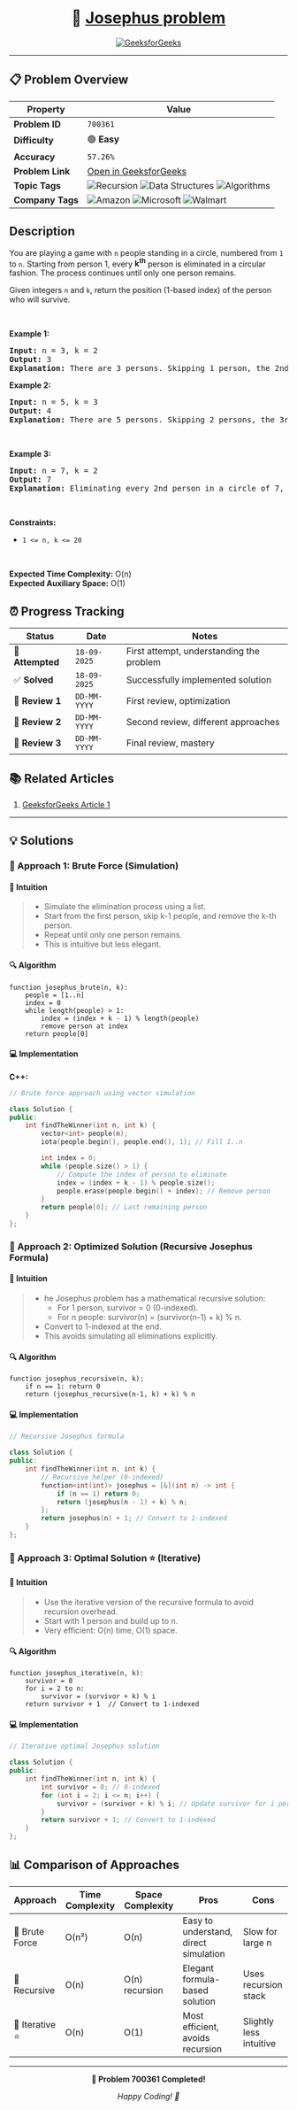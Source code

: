 <div align="center">

# 🧠 [Josephus problem](https://www.geeksforgeeks.org/problems/josephus-problem/1)

[![GeeksforGeeks](https://img.shields.io/badge/GeeksforGeeks-Problem-0F9D58?style=for-the-badge&logo=geeksforgeeks&logoColor=white)](https://www.geeksforgeeks.org/problems/josephus-problem/1)

</div>

---

## 📋 Problem Overview

| Property         | Value                                                                                                                                                                                                                                                  |
| ---------------- | ------------------------------------------------------------------------------------------------------------------------------------------------------------------------------------------------------------------------------------------------------ |
| **Problem ID**   | `700361`                                                                                                                                                                                                                                               |
| **Difficulty**   | 🟢 **Easy**                                                                                                                                                                                                                                            |
| **Accuracy**     | `57.26%`                                                                                                                                                                                                                                               |
| **Problem Link** | [Open in GeeksforGeeks](https://www.geeksforgeeks.org/problems/josephus-problem/1)                                                                                                                                                                     |
| **Topic Tags**   | ![Recursion](https://img.shields.io/badge/-Recursion-blue?style=flat-square) ![Data Structures](https://img.shields.io/badge/-Data%20Structures-blue?style=flat-square) ![Algorithms](https://img.shields.io/badge/-Algorithms-blue?style=flat-square) |
| **Company Tags** | ![Amazon](https://img.shields.io/badge/-Amazon-orange?style=flat-square) ![Microsoft](https://img.shields.io/badge/-Microsoft-orange?style=flat-square) ![Walmart](https://img.shields.io/badge/-Walmart-orange?style=flat-square)                     |

## Description

<!-- description:start -->

<p>You are playing a game with <code>n</code> people standing in a circle, numbered from <code>1</code> to <code>n</code>. Starting from person 1, every <strong>k<sup>th</sup></strong> person is eliminated in a circular fashion. The process continues until only one person remains.</p>

<p>Given integers <code>n</code> and <code>k</code>, return the position (1-based index) of the person who will survive.</p>

<p>&nbsp;</p>
<p><strong class="example">Example 1:</strong></p>

<pre>
<strong>Input:</strong> n = 3, k = 2
<strong>Output:</strong> 3
<strong>Explanation:</strong> There are 3 persons. Skipping 1 person, the 2nd person will be eliminated. The safe position is 3.
</pre>

<p><strong class="example">Example 2:</strong></p>

<pre>
<strong>Input:</strong> n = 5, k = 3
<strong>Output:</strong> 4
<strong>Explanation:</strong> There are 5 persons. Skipping 2 persons, the 3rd person will be eliminated. The safe position is 4.
</pre>

<p>&nbsp;</p>
<p><strong class="example">Example 3:</strong></p>

<pre>
<strong>Input:</strong> n = 7, k = 2
<strong>Output:</strong> 7
<strong>Explanation:</strong> Eliminating every 2nd person in a circle of 7, the last remaining person is at position 7.
</pre>

<p>&nbsp;</p>
<p><strong>Constraints:</strong></p>

<ul>
  <li><code>1 &lt;= n, k &lt;= 20</code></li>
</ul>

<p>&nbsp;</p>
<p><strong>Expected Time Complexity:</strong> O(n)<br>
<strong>Expected Auxiliary Space:</strong> O(1)</p>

<!-- description:end -->

## ⏰ Progress Tracking

| Status           | Date         | Notes                                    |
| ---------------- | ------------ | ---------------------------------------- |
| 🎯 **Attempted** | `18-09-2025` | First attempt, understanding the problem |
| ✅ **Solved**    | `18-09-2025` | Successfully implemented solution        |
| 🔄 **Review 1**  | `DD-MM-YYYY` | First review, optimization               |
| 🔄 **Review 2**  | `DD-MM-YYYY` | Second review, different approaches      |
| 🔄 **Review 3**  | `DD-MM-YYYY` | Final review, mastery                    |

## 📚 Related Articles

1. [GeeksforGeeks Article 1](https://www.geeksforgeeks.org/josephus-problem/)

---

## 💡 Solutions

### 🥉 Approach 1: Brute Force (Simulation)

#### 📝 Intuition

> - Simulate the elimination process using a list.
> - Start from the first person, skip k-1 people, and remove the k-th person.
> - Repeat until only one person remains.
> - This is intuitive but less elegant.

#### 🔍 Algorithm

```pseudo
function josephus_brute(n, k):
    people = [1..n]
    index = 0
    while length(people) > 1:
        index = (index + k - 1) % length(people)
        remove person at index
    return people[0]
```

#### 💻 Implementation

**C++:**

```cpp
// Brute force approach using vector simulation

class Solution {
public:
    int findTheWinner(int n, int k) {
        vector<int> people(n);
        iota(people.begin(), people.end(), 1); // Fill 1..n

        int index = 0;
        while (people.size() > 1) {
            // Compute the index of person to eliminate
            index = (index + k - 1) % people.size();
            people.erase(people.begin() + index); // Remove person
        }
        return people[0]; // Last remaining person
    }
};
```

### 🥈 Approach 2: Optimized Solution (Recursive Josephus Formula)

#### 📝 Intuition

> - he Josephus problem has a mathematical recursive solution:
>   - For 1 person, survivor = 0 (0-indexed).
>   - For n people: survivor(n) = (survivor(n-1) + k) % n.
> - Convert to 1-indexed at the end.
> - This avoids simulating all eliminations explicitly.

#### 🔍 Algorithm

```pseudo
function josephus_recursive(n, k):
    if n == 1: return 0
    return (josephus_recursive(n-1, k) + k) % n
```

#### 💻 Implementation

```cpp
// Recursive Josephus formula

class Solution {
public:
    int findTheWinner(int n, int k) {
        // Recursive helper (0-indexed)
        function<int(int)> josephus = [&](int n) -> int {
            if (n == 1) return 0;
            return (josephus(n - 1) + k) % n;
        };
        return josephus(n) + 1; // Convert to 1-indexed
    }
};
```

### 🥇 Approach 3: Optimal Solution ⭐ (Iterative)

#### 📝 Intuition

> - Use the iterative version of the recursive formula to avoid recursion overhead.
> - Start with 1 person and build up to n.
> - Very efficient: O(n) time, O(1) space.

#### 🔍 Algorithm

```pseudo
function josephus_iterative(n, k):
    survivor = 0
    for i = 2 to n:
        survivor = (survivor + k) % i
    return survivor + 1  // Convert to 1-indexed
```

#### 💻 Implementation

```cpp
// Iterative optimal Josephus solution

class Solution {
public:
    int findTheWinner(int n, int k) {
        int survivor = 0; // 0-indexed
        for (int i = 2; i <= n; i++) {
            survivor = (survivor + k) % i; // Update survivor for i persons
        }
        return survivor + 1; // Convert to 1-indexed
    }
};
```

## 📊 Comparison of Approaches

| Approach        | Time Complexity | Space Complexity | Pros                                  | Cons                    |
| --------------- | --------------- | ---------------- | ------------------------------------- | ----------------------- |
| 🥉 Brute Force  | O(n²)           | O(n)             | Easy to understand, direct simulation | Slow for large n        |
| 🥈 Recursive    | O(n)            | O(n) recursion   | Elegant formula-based solution        | Uses recursion stack    |
| 🥇 Iterative ⭐ | O(n)            | O(1)             | Most efficient, avoids recursion      | Slightly less intuitive |

---

<div align="center">

**🎯 Problem 700361 Completed!**

_Happy Coding! 🚀_

</div>
